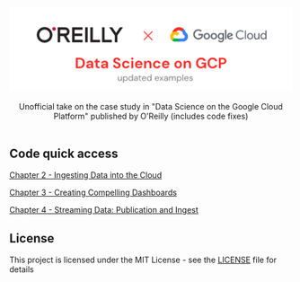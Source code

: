 <div align="center">
  <img width="512" src="https://raw.githubusercontent.com/2n3g5c9/data-science-on-gcp/master/img/banner.png" alt="data-science-on-gcp">
</div>

<br />

<div align="center">Unofficial take on the case study in "Data Science on the Google Cloud Platform" published by O'Reilly (includes code fixes)</div>

<br />

## Code quick access

[Chapter 2 - Ingesting Data into the Cloud](./02_Ingesting_Data_into_the_Cloud)

[Chapter 3 - Creating Compelling Dashboards](./03_Creating_Compelling_Dashboards)

[Chapter 4 - Streaming Data: Publication and Ingest](./04_Streaming_Data)

## License

This project is licensed under the MIT License - see the [LICENSE](LICENSE) file for details
